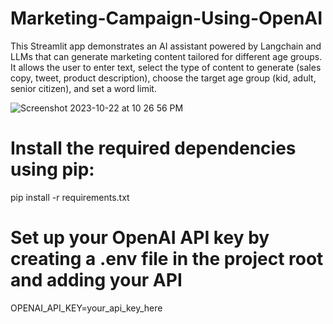 # Marketing-Campaign-Using-OpenAI
This Streamlit app demonstrates an AI assistant powered by Langchain and LLMs that can generate marketing content tailored for different age groups. It allows the user to enter text, select the type of content to generate (sales copy, tweet, product description), choose the target age group (kid, adult, senior citizen), and set a word limit.

![Screenshot 2023-10-22 at 10 26 56 PM](https://github.com/thepun11/Marketing-Campaign-Based-On-Different-Age-Groups-Using-OpenAI/assets/74808808/4f067431-ff52-4507-8554-ed93dac12da6)



# Install the required dependencies using pip:
  pip install -r requirements.txt

# Set up your OpenAI API key by creating a .env file in the project root and adding your API
  OPENAI_API_KEY=your_api_key_here
